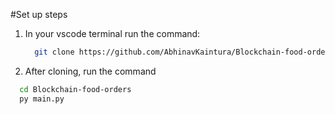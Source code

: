 #Set up steps

1. In your vscode terminal run the command:
   ```bash
     git clone https://github.com/AbhinavKaintura/Blockchain-food-orders.git
   ```

2. After cloning, run the command 

```bash
  cd Blockchain-food-orders
  py main.py
```
